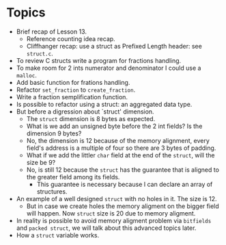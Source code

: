 # Topics

* Brief recap of Lesson 13.
  * Reference counting idea recap.
  * Cliffhanger recap: use a struct as Prefixed Length header: see `struct.c`.
* To review C structs write a program for fractions handling.
* To make room for 2 ints numerator and denominator I could use a `malloc`.
* Add basic function for frations handling.
* Refactor `set_fraction` to `create_fraction`.
* Write a fraction semplification function.
* Is possible to refactor using a struct: an aggregated data type.
* But before a digression about `struct' dimension.
  * The `struct` dimension is 8 bytes as expected.
  * What is we add an unsigned byte before the 2 int fields? Is the dimension 9 bytes?
  * No, the dimension is 12 because of the memory alignment, every field's address is
a multiple of four so there are 3 bytes of padding.
  * What if we add the littler `char` field at the end of the `struct`, will the size be 9?
  * No, is still 12 because the `struct` has the guarantee that is aligned to the greater
field among its fields.
    * This guarantee is necessary because I can declare an array of structures.
* An example of a well designed `struct` with no holes in it. The size is 12.
  * But in case we create holes the memory aligment on the bigger field will happen.
Now `struct` size is 20 due to memory aligment.
* In reality is possible to avoid memory aligment problem via `bitfields` and `packed struct`,
we will talk about this advanced topics later.
* How a `struct` variable works.
